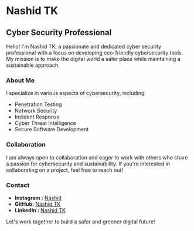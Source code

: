 # Nashid TK

## Cyber Security Professional

Hello! I'm Nashid TK, a passionate and dedicated cyber security professional with a focus on developing eco-friendly cybersecurity tools. My mission is to make the digital world a safer place while maintaining a sustainable approach.

### About Me

I specialize in various aspects of cybersecurity, including:

- Penetration Testing
- Network Security
- Incident Response
- Cyber Threat Intelligence
- Secure Software Development


### Collaboration

I am always open to collaboration and eager to work with others who share a passion for cybersecurity and sustainability. If you're interested in collaborating on a project, feel free to reach out!

### Contact

- **Instagram :** [Nashid](https://instagram.com/ig.nashid)
- **GitHub:** [Nashid TK](https://github.com/muhdnashidtk)
- **LinkedIn :** [Nashid TK](https://www.linkedin.com/feed/?trk=404_page)

Let's work together to build a safer and greener digital future!

